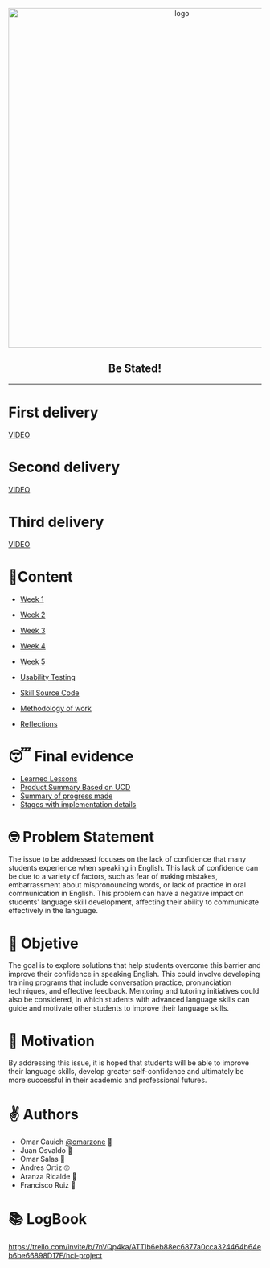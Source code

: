 <p align="center">
  <a href="https://github.com/omarzone/hci-project/">
    <img alt="logo" title="logo" src="https://i.imgur.com/vwJ17Fk.png" width="675" >
  </a>
</p>
<h2 align="center">Be Stated!</h2>

---

# First delivery
[VIDEO](https://www.youtube.com/watch?v=s7by5LPdr_s)

# Second delivery
[VIDEO](https://youtu.be/fm7ZHU348XA)

# Third delivery
[VIDEO](https://www.youtube.com/watch?v=MwIpGgGRN4o)

# 📝Content
- [Week 1](Weeks/Week%201/README.md)

- [Week 2](Weeks/Week%202/README.md)

- [Week 3](Weeks/Week%203/README.md)

- [Week 4](Weeks/Week%204/README.md)

- [Week 5](Weeks/Week%205/README.md)

- [Usability Testing](src/Usability%20Testing)

- [Skill Source Code](src/skill)

- [Methodology of work](src/methodology.md)

- [Reflections](src/reflections/README.md)

# 😴 Final evidence
- [Learned Lessons](src/leanerdLessons.md)
- [Product Summary Based on UCD](src/Product%20Summary%20Based%20on%20UCD.pdf)
- [Summary of progress made](src/Summary%20of%20progress%20made.md)
- [Stages with implementation details](src/stages%20details.md)


# 🤓 Problem Statement
The issue to be addressed focuses on the lack of confidence that many students experience when speaking in English. This lack of confidence can be due to a variety of factors, such as fear of making mistakes, embarrassment about mispronouncing words, or lack of practice in oral communication in English. This problem can have a negative impact on students' language skill development, affecting their ability to communicate effectively in the language.



# 🎯 Objetive
The goal is to explore solutions that help students overcome this barrier and improve their confidence in speaking English. This could involve developing training programs that include conversation practice, pronunciation techniques, and effective feedback. Mentoring and tutoring initiatives could also be considered, in which students with advanced language skills can guide and motivate other students to improve their language skills.


# 🙌 Motivation
By addressing this issue, it is hoped that students will be able to improve their language skills, develop greater self-confidence and ultimately be more successful in their academic and professional futures.


# ✌ Authors
- Omar Cauich  [@omarzone](https://github.com/omarzone) 🐶
- Juan Osvaldo 🐒
- Omar Salas 🐢
- Andres Ortiz 🤓
- Aranza Ricalde 🦐
- Francisco Ruiz 👺


# 📚 LogBook
https://trello.com/invite/b/7nVQp4ka/ATTIb6eb88ec6877a0cca324464b64eb6be66898D17F/hci-project
    
